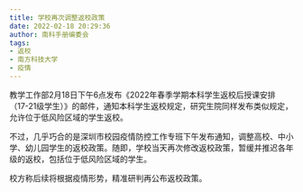 ```yaml
---
title: 学校再次调整返校政策
date: 2022-02-18 20:29:36
author: 南科手册编委会
tags:
- 返校
- 南方科技大学
- 疫情
---
```


教学工作部2月18日下午6点发布《2022年春季学期本科学生返校后授课安排（17-21级学生）》的邮件，通知本科学生返校规定，研究生院同样发布类似规定，允许位于低风险区域的学生返校。

不过，几乎巧合的是深圳市校园疫情防控工作专班下午发布通知，调整高校、中小学、幼儿园学生的返校政策。随即，学校当天再次修改返校政策，暂缓并推迟各年级的返校，包括位于低风险区域的学生。

校方称后续将根据疫情形势，精准研判再公布返校政策。
